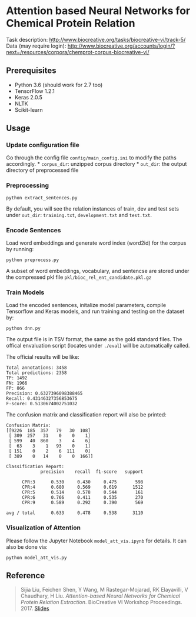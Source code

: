 # Attention based Neural Networks for Chemical Protein Relation

Task description: http://www.biocreative.org/tasks/biocreative-vi/track-5/
Data (may require login): http://www.biocreative.org/accounts/login/?next=/resources/corpora/chemprot-corpus-biocreative-vi/


## Prerequisites

* Python 3.6 (should work for 2.7 too)
* TensorFlow 1.2.1
* Keras 2.0.5
* NLTK
* Scikit-learn

## Usage

### Update configuration file
 Go through the config file `config/main_config.ini` to modify the paths
 accordingly.
    * `corpus_dir`: unzipped corpus directory
    * `out_dir`: the output directory of preprocessed file

### Preprocessing
```
python extract_sentences.py
```

By default, you will see the relation instances of train, dev and test
sets under `out_dir`: `training.txt`, `development.txt` and `test.txt`.

### Encode Sentences

Load word embeddings and generate word index (word2id) for the corpus by
 running:
```
python preprocess.py
```

A subset of word embeddings, vocabulary, and sentencse are stored under
the compressed pkl file
 `pkl/bioc_rel_ent_candidate.pkl.gz`

### Train Models

Load the encoded sentences, initalize model parameters, compile
Tensorflow and Keras models, and run training and testing on
the dataset by:

```
python dnn.py
```

The output file is in TSV format, the same as the gold standard files.
The offical envaluation script (locates under `./eval`) will be
automatically called.

The official results will be like:

```
Total annotations: 3458
Total predictions: 2358
TP: 1492
FN: 1966
FP: 866
Precision: 0.6327396098388465
Recall: 0.43146327356853675
F-score: 0.5130674002751032
```

The confusion matrix and classification report will also be printed:

```
Confusion Matrix:
[[9226  185  357   79   30  108]
 [ 309  257   31    0    0    1]
 [ 599   40  860    3    4    6]
 [  63    3    1   93    0    1]
 [ 151    0    2    6  111    0]
 [ 389    0   14    0    0  166]]

Classification Report:
             precision    recall  f1-score   support

      CPR:3      0.530     0.430     0.475       598
      CPR:4      0.680     0.569     0.619      1512
      CPR:5      0.514     0.578     0.544       161
      CPR:6      0.766     0.411     0.535       270
      CPR:9      0.589     0.292     0.390       569

avg / total      0.633     0.478     0.538      3110
```

### Visualization of Attention

Please follow the Jupyter Notebook `model_att_vis.ipynb` for details.
It can also be done via:
```
python model_att_vis.py
```


## Reference

> Sijia Liu, Feichen Shen, Y Wang, M Rastegar-Mojarad, RK Elayavilli, V Chaudhary, H Liu. *Attention-based Neural Networks for Chemical Protein Relation Extraction*. BioCreative VI Workshop Proceedings. 2017. [Slides](http://www.acsu.buffalo.edu/~sijialiu/uploads/slides_bioc_17.pdf)
